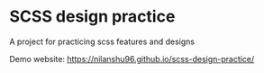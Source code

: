 # SCSS design practice
A project for practicing scss features and designs

Demo website: https://nilanshu96.github.io/scss-design-practice/
